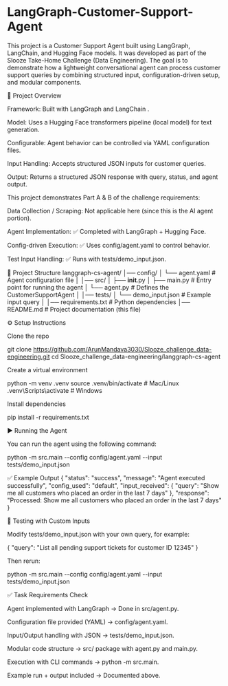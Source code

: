 # LangGraph-Customer-Support-Agent

This project is a Customer Support Agent built using LangGraph, LangChain, and Hugging Face models. It was developed as part of the Slooze Take-Home Challenge (Data Engineering). The goal is to demonstrate how a lightweight conversational agent can process customer support queries by combining structured input, configuration-driven setup, and modular components.

📌 Project Overview

Framework: Built with LangGraph
 and LangChain
.

Model: Uses a Hugging Face transformers pipeline (local model) for text generation.

Configurable: Agent behavior can be controlled via YAML configuration files.

Input Handling: Accepts structured JSON inputs for customer queries.

Output: Returns a structured JSON response with query, status, and agent output.

This project demonstrates Part A & B of the challenge requirements:

Data Collection / Scraping: Not applicable here (since this is the AI agent portion).

Agent Implementation: ✅ Completed with LangGraph + Hugging Face.

Config-driven Execution: ✅ Uses config/agent.yaml to control behavior.

Test Input Handling: ✅ Runs with tests/demo_input.json.

📂 Project Structure
langgraph-cs-agent/
│── config/
│   └── agent.yaml            # Agent configuration file
│
│── src/
│   ├── __init__.py
│   ├── main.py               # Entry point for running the agent
│   └── agent.py              # Defines the CustomerSupportAgent
│
│── tests/
│   └── demo_input.json       # Example input query
│
│── requirements.txt          # Python dependencies
│── README.md                 # Project documentation (this file)

⚙️ Setup Instructions

Clone the repo

git clone https://github.com/ArunMandava3030/Slooze_challenge_data-engineering.git
cd Slooze_challenge_data-engineering/langgraph-cs-agent


Create a virtual environment

python -m venv .venv
source .venv/bin/activate     # Mac/Linux
.venv\Scripts\activate        # Windows


Install dependencies

pip install -r requirements.txt

▶️ Running the Agent

You can run the agent using the following command:

python -m src.main --config config/agent.yaml --input tests/demo_input.json

✅ Example Output
{
  "status": "success",
  "message": "Agent executed successfully",
  "config_used": "default",
  "input_received": {
    "query": "Show me all customers who placed an order in the last 7 days"
  },
  "response": "Processed: Show me all customers who placed an order in the last 7 days"
}

🧪 Testing with Custom Inputs

Modify tests/demo_input.json with your own query, for example:

{
  "query": "List all pending support tickets for customer ID 12345"
}


Then rerun:

python -m src.main --config config/agent.yaml --input tests/demo_input.json

✅ Task Requirements Check

Agent implemented with LangGraph → Done in src/agent.py.

Configuration file provided (YAML) → config/agent.yaml.

Input/Output handling with JSON → tests/demo_input.json.

Modular code structure → src/ package with agent.py and main.py.

Execution with CLI commands → python -m src.main.

Example run + output included → Documented above.
